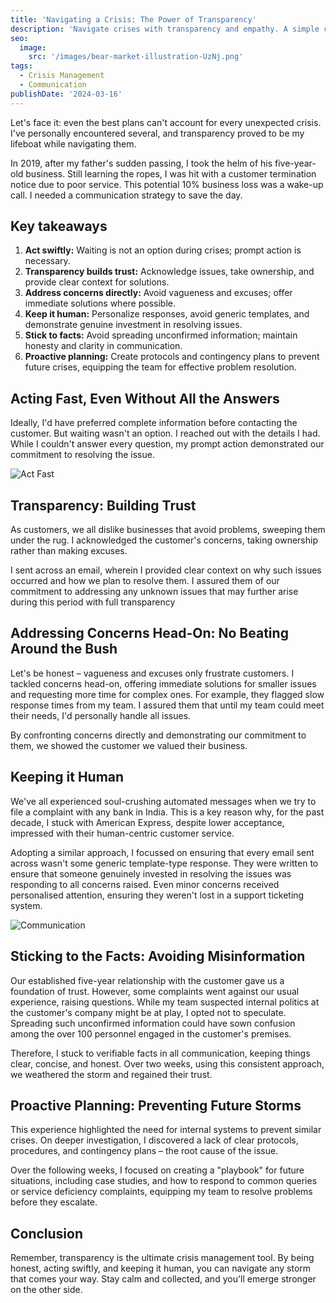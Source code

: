 ```yaml
---
title: 'Navigating a Crisis: The Power of Transparency'
description: 'Navigate crises with transparency and empathy. A simple case study to understand effective communication in turbulent times'
seo:
  image:
    src: '/images/bear-market-illustration-UzNj.png'
tags:
  - Crisis Management
  - Communication
publishDate: '2024-03-16'
---
```


Let's face it: even the best plans can't account for every unexpected crisis. I've personally encountered several, and transparency proved to be my lifeboat while navigating them.

In 2019, after my father's sudden passing, I took the helm of his five-year-old business. Still learning the ropes, I was hit with a customer termination notice due to poor service. This potential 10% business loss was a wake-up call. I needed a communication strategy to save the day.

## Key takeaways

1.  **Act swiftly:** Waiting is not an option during crises; prompt action is necessary.
2.  **Transparency builds trust:** Acknowledge issues, take ownership, and provide clear context for solutions.
3.  **Address concerns directly:** Avoid vagueness and excuses; offer immediate solutions where possible.
4.  **Keep it human:** Personalize responses, avoid generic templates, and demonstrate genuine investment in resolving issues.
5.  **Stick to facts:** Avoid spreading unconfirmed information; maintain honesty and clarity in communication.
6.  **Proactive planning:** Create protocols and contingency plans to prevent future crises, equipping the team for effective problem resolution.

## **Acting Fast, Even Without All the Answers**

Ideally, I'd have preferred complete information before contacting the customer. But waiting wasn't an option. I reached out with the details I had. While I couldn't answer every question, my prompt action demonstrated our commitment to resolving the issue.

![Act Fast](/images/group-chat-illustration-QwOD.png)

## Transparency: Building Trust

As customers, we all dislike businesses that avoid problems, sweeping them under the rug. I acknowledged the customer's concerns, taking ownership rather than making excuses.

I sent across an email, wherein I provided clear context on why such issues occurred and how we plan to resolve them. I assured them of our commitment to addressing any unknown issues that may further arise during this period with full transparency

## Addressing Concerns Head-On: No Beating Around the Bush

Let's be honest – vagueness and excuses only frustrate customers. I tackled concerns head-on, offering immediate solutions for smaller issues and requesting more time for complex ones. For example, they flagged slow response times from my team. I assured them that until my team could meet their needs, I'd personally handle all issues.

By confronting concerns directly and demonstrating our commitment to them, we showed the customer we valued their business.

## Keeping it Human

We've all experienced soul-crushing automated messages when we try to file a complaint with any bank in India. This is a key reason why, for the past decade, I stuck with American Express, despite lower acceptance, impressed with their human-centric customer service.

Adopting a similar approach, I focussed on ensuring that every email sent across wasn't some generic template-type response. They were written to ensure that someone genuinely invested in resolving the issues was responding to all concerns raised. Even minor concerns received personalised attention, ensuring they weren't lost in a support ticketing system.

![Communication](/images/inbox-cleanup-re-k0OD.png)

## Sticking to the Facts: Avoiding Misinformation

Our established five-year relationship with the customer gave us a foundation of trust. However, some complaints went against our usual experience, raising questions. While my team suspected internal politics at the customer's company might be at play, I opted not to speculate. Spreading such unconfirmed information could have sown confusion among the over 100 personnel engaged in the customer's premises.

Therefore, I stuck to verifiable facts in all communication, keeping things clear, concise, and honest. Over two weeks, using this consistent approach, we weathered the storm and regained their trust.

## Proactive Planning: Preventing Future Storms

This experience highlighted the need for internal systems to prevent similar crises. On deeper investigation, I discovered a lack of clear protocols, procedures, and contingency plans – the root cause of the issue.

Over the following weeks, I focused on creating a "playbook" for future situations, including case studies, and how to respond to common queries or service deficiency complaints, equipping my team to resolve problems before they escalate.

## Conclusion

Remember, transparency is the ultimate crisis management tool. By being honest, acting swiftly, and keeping it human, you can navigate any storm that comes your way. Stay calm and collected, and you'll emerge stronger on the other side.
